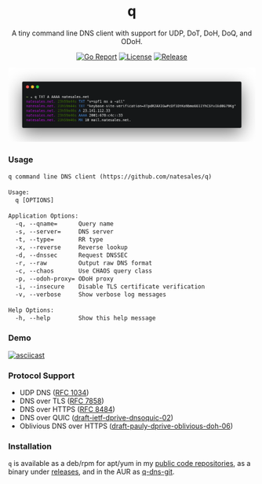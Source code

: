 <div align="center">
<h1>q</h1>

A tiny command line DNS client with support for UDP, DoT, DoH, DoQ, and ODoH.

[![Go Report](https://goreportcard.com/badge/github.com/natesales/q?style=for-the-badge)](https://goreportcard.com/report/github.com/natesales/q)
[![License](https://img.shields.io/github/license/natesales/q?style=for-the-badge)](https://raw.githubusercontent.com/natesales/q/main/LICENSE)
[![Release](https://img.shields.io/github/v/release/natesales/q?style=for-the-badge)](https://github.com/natesales/q/releases)

![q screenshot](screenshot.png)
</div>

### Usage
```
q command line DNS client (https://github.com/natesales/q)

Usage:
  q [OPTIONS]

Application Options:
  -q, --qname=      Query name
  -s, --server=     DNS server
  -t, --type=       RR type
  -x, --reverse     Reverse lookup
  -d, --dnssec      Request DNSSEC
  -r, --raw         Output raw DNS format
  -c, --chaos       Use CHAOS query class
  -p, --odoh-proxy= ODoH proxy
  -i, --insecure    Disable TLS certificate verification
  -v, --verbose     Show verbose log messages

Help Options:
  -h, --help        Show this help message
```

### Demo

[![asciicast](https://asciinema.org/a/XdWPPvZgx4hEBFwGnGwL13bsZ.svg)](https://asciinema.org/a/XdWPPvZgx4hEBFwGnGwL13bsZ)

### Protocol Support
- UDP DNS ([RFC 1034](https://tools.ietf.org/html/rfc1034))
- DNS over TLS ([RFC 7858](https://tools.ietf.org/html/rfc7858))
- DNS over HTTPS ([RFC 8484](https://tools.ietf.org/html/rfc8484))
- DNS over QUIC ([draft-ietf-dprive-dnsoquic-02](https://tools.ietf.org/html/draft-ietf-dprive-dnsoquic-02))
- Oblivious DNS over HTTPS ([draft-pauly-dprive-oblivious-doh-06](https://tools.ietf.org/html/draft-pauly-dprive-oblivious-doh-06))

### Installation
`q` is available as a deb/rpm for apt/yum in my [public code repositories](https://github.com/natesales/repo), as a binary under [releases](https://github.com/natesales/q/releases), and in the AUR as [q-dns-git](https://aur.archlinux.org/packages/q-dns-git/).
